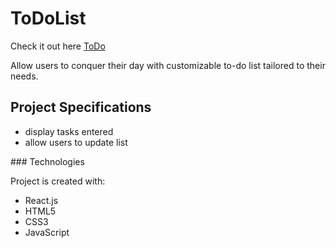 # ToDoList
Check it out here [ToDo](https://to-do-list-alpha-mauve.vercel.app/)

Allow users to conquer their day with customizable to-do list tailored to their needs.

## Project Specifications
<ul>
 <li>display tasks entered </li>
<li> allow users to update list</li>

</ul>
### Technologies

Project is created with:
- React.js
- HTML5
- CSS3
- JavaScript


